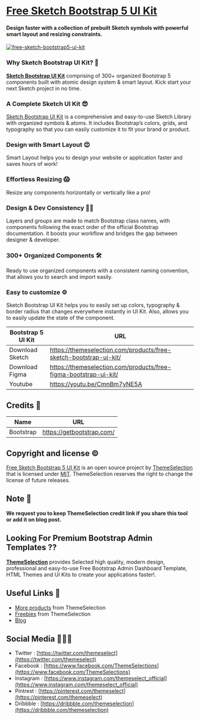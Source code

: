 # [Free Sketch Bootstrap 5 UI Kit](https://themeselection.com/products/free-sketch-bootstrap-ui-kit/)
#### Design faster with a collection of prebuilt Sketch symbols with powerful smart layout and resizing constraints.

[![free-sketch-bootstrap5-ui-kit](https://user-images.githubusercontent.com/749684/118599573-6116e080-b7cd-11eb-9694-319ecfca3770.jpeg)](https://themeselection.com/products/free-sketch-bootstrap-ui-kit/)


### Why Sketch Bootstrap UI Kit? 🎉
**[Sketch Bootstrap UI Kit](https://themeselection.com/products/free-sketch-bootstrap-ui-kit/)** comprising of 300+ organized Bootstrap 5 components built with atomic design system & smart layout. Kick start your next Sketch project in no time. 

### A Complete Sketch UI Kit 😎
[Sketch Bootstrap UI Kit](https://themeselection.com/products/free-sketch-bootstrap-ui-kit/) is a comprehensive and easy-to-use Sketch Library with organized symbols & atoms. It includes Bootstrap’s colors, grids, and typography so that you can easily customize it to fit your brand or product.

### Design with Smart Layout 😍
Smart Layout helps you to design your website or application faster and saves hours of work! 

### Effortless Resizing 😱
Resize any components horizontally or vertically like a pro! 

### Design & Dev Consistency 👨‍💻
Layers and groups are made to match Bootstrap class names, with components following the exact order of the official Bootstrap documentation. it boosts your workflow and bridges the gap between designer & developer. 

### 300+ Organized Components 🛠
Ready to use organized components with a consistent naming convention, that allows you to search and import easily. 

### Easy to customize ⚙️
Sketch Bootstrap UI Kit helps you to easily set up colors, typography & border radius that changes everywhere instantly in UI Kit. Also, allows you to easily update the state of the component.


| Bootstrap 5 UI Kit | URL |
|--|--|
| Download Sketch | https://themeselection.com/products/free-sketch-bootstrap-ui-kit/ |
| Download Figma |  https://themeselection.com/products/free-figma-bootstrap-ui-kit/ |
| Youtube | https://youtu.be/CmnBm7yNE5A |


## Credits 🤘
| Name | URL |
|--|--|
| Bootstrap | https://getbootstrap.com/ |

## Copyright and license ©

[Free Sketch Bootstrap 5 UI Kit](https://themeselection.com/products/free-sketch-bootstrap-ui-kit/) is an open source project by [ThemeSelection](https://themeselection.com) that is licensed under [MIT](http://opensource.org/licenses/MIT). ThemeSelection reserves the right to change the license of future releases.

## Note 📒

**We request you to keep ThemeSelection credit link if you share this tool or add it on blog post.**

## Looking For Premium Bootstrap Admin Templates ??

**[ThemeSelection](https://themeselection.com/)** provides Selected high quality, modern design, professional and easy-to-use Free Bootstrap Admin Dashboard Template, HTML Themes and UI Kits to create your applications faster!.

## Useful Links 🔗


* [More products](https://themeselection.com/products/) from ThemeSelection
* [Freebies](https://themeselection.com/products/category/freebies/) from ThemeSelection
* [Blog](https://themeselection.com/blog/)

## Social Media 👩🏻‍💻

* Twitter : [https://twitter.com/themeselect](https://twitter.com/themeselect)
* Facebook : [https://www.facebook.com/ThemeSelections](https://www.facebook.com/ThemeSelections)
* Instagram : [https://www.instagram.com/themeselect_official](https://www.instagram.com/themeselect_official)
* Pintrest : [https://pinterest.com/themeselect](https://pinterest.com/themeselect)
* Dribbble : [https://dribbble.com/themeselection](https://dribbble.com/themeselection)
